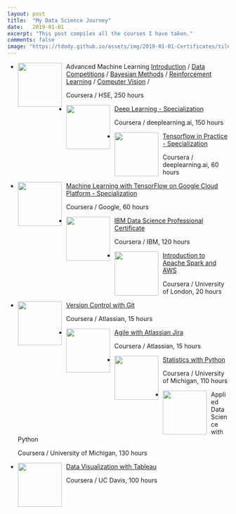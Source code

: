 ```yaml
---
layout: post
title:  "My Data Science Journey"
date:   2019-01-01
excerpt: "This post compiles all the courses I have taken."
comments: false
image: "https://tdody.github.io/assets/img/2019-01-01-Certificates/tile.jpeg"
---
```

<div class="post-list">
        <ul>
        <li  class="wow fadeInLeft" data-wow-duration="1.5s" style="visibility: visible; animation-duration: 1.5s; animation-name: fadeInLeft;">
            <img src="https://tdody.github.io/assets/img/2019-01-01-Certificates/advanced.jpeg" style="float:left;width:100px;height:100px;padding-right:10px">
            <a class="zoombtn"> Advanced Machine Learning</a>
            <a class="zoombtn" href="https://www.coursera.org/account/accomplishments/certificate/GGMNVWSBAGT5" target="_blank">Introduction</a>
            <a class="zoombtn">/</a>
            <a class="zoombtn" href="https://www.coursera.org/account/accomplishments/certificate/UPSMQP3K4G6X" target="_blank">Data Competitions</a>
            <a class="zoombtn">/</a>
            <a class="zoombtn" href="https://www.coursera.org/account/accomplishments/certificate/W2EDL45XSXM6" target="_blank">Bayesian Methods</a>
            <a class="zoombtn">/</a>
            <a class="zoombtn" href="https://www.coursera.org/account/accomplishments/certificate/FW3A2YDB4XM9" target="_blank">Reinforcement Learning</a>
            <a class="zoombtn">/</a>
            <a class="zoombtn" href="https://www.coursera.org/account/accomplishments/certificate/X6R29MCNZPQX" target="_blank">Computer Vision</a>
            <a class="zoombtn">/</a>
            <p>Coursera / HSE, 250 hours</p>
        </li>
    </ul>
    <ul>
        <li  class="wow fadeInLeft" data-wow-duration="1.5s" style="visibility: visible; animation-duration: 1.5s; animation-name: fadeInLeft;">
            <img src="https://tdody.github.io/assets/img/2019-01-01-Certificates/DeepLearning.jpeg" style="float:left;width:100px;height:100px;padding-right:10px">
            <a class="zoombtn" href="https://www.coursera.org/account/accomplishments/specialization/certificate/FFLENBEMCWRJ" target="_blank">Deep Learning - Specialization</a>
            <p>Coursera / deeplearning.ai, 150 hours</p>
        </li>
    </ul>
    <ul>
        <li  class="wow fadeInLeft" data-wow-duration="1.5s" style="visibility: visible; animation-duration: 1.5s; animation-name: fadeInLeft;">
            <img src="https://tdody.github.io/assets/img/2019-01-01-Certificates/TensorFlowInPractice.jpeg" style="float:left;width:100px;height:100px;padding-right:10px">
            <a class="zoombtn" href="https://www.coursera.org/account/accomplishments/specialization/certificate/GPGWT4UE4M9P" target="_blank">Tensorflow in Practice - Specialization</a>
            <p>Coursera / deeplearning.ai, 60 hours</p>
        </li>
    </ul>
    <ul>
        <li  class="wow fadeInLeft" data-wow-duration="1.5s" style="visibility: visible; animation-duration: 1.5s; animation-name: fadeInLeft;">
            <img src="https://tdody.github.io/assets/img/2019-01-01-Certificates/MachineLearningGoogle.jpeg" style="float:left;width:100px;height:100px;padding-right:10px">
            <a class="zoombtn" href="https://www.coursera.org/account/accomplishments/specialization/certificate/GPGWT4UE4M9P" target="_blank">Machine Learning with TensorFlow on Google Cloud Platform - Specialization</a>
            <p>Coursera / Google, 60 hours</p>
        </li>
    </ul>
    <ul>
        <li  class="wow fadeInLeft" data-wow-duration="1.5s" style="visibility: visible; animation-duration: 1.5s; animation-name: fadeInLeft;">
            <img src="https://tdody.github.io/assets/img/2019-01-01-Certificates/IBM.jpeg" style="float:left;width:100px;height:100px;padding-right:10px">
            <a class="zoombtn" href="https://www.coursera.org/account/accomplishments/specialization/certificate/Z974VXH4QY7C" target="_blank">IBM Data Science Professional Certificate</a>
            <p>Coursera / IBM, 120 hours</p>
        </li>
    </ul>
    <ul>
        <li  class="wow fadeInLeft" data-wow-duration="1.5s" style="visibility: visible; animation-duration: 1.5s; animation-name: fadeInLeft;">
            <img src="https://tdody.github.io/assets/img/2019-01-01-Certificates/Apache.jpg" style="float:left;width:100px;height:100px;padding-right:10px">
            <a class="zoombtn" href="https://www.coursera.org/account/accomplishments/certificate/YGQFPDXH74DV" target="_blank">Introduction to Apache Spark and AWS</a>
            <p>Coursera / University of London, 20 hours</p>
        </li>
    </ul>
    <ul>
        <li  class="wow fadeInLeft" data-wow-duration="1.5s" style="visibility: visible; animation-duration: 1.5s; animation-name: fadeInLeft;">
            <img src="https://tdody.github.io/assets/img/2019-01-01-Certificates/Git.jpg" style="float:left;width:100px;height:100px;padding-right:10px">
            <a class="zoombtn" href="https://www.coursera.org/account/accomplishments/certificate/WTYUTBD4D2R7" target="_blank">Version Control with Git</a>
            <p>Coursera / Atlassian, 15 hours</p>
        </li>
    </ul>
    <ul>
        <li  class="wow fadeInLeft" data-wow-duration="1.5s" style="visibility: visible; animation-duration: 1.5s; animation-name: fadeInLeft;">
            <img src="https://tdody.github.io/assets/img/2019-01-01-Certificates/Agile.jpeg" style="float:left;width:100px;height:100px;padding-right:10px">
            <a class="zoombtn" href="https://www.coursera.org/account/accomplishments/certificate/U6J2JY5UGYNB" target="_blank">Agile with Atlassian Jira</a>
            <p>Coursera / Atlassian, 15 hours</p>
        </li>
    </ul>
    <ul>
        <li  class="wow fadeInLeft" data-wow-duration="1.5s" style="visibility: visible; animation-duration: 1.5s; animation-name: fadeInLeft;">
            <img src="https://tdody.github.io/assets/img/2019-01-01-Certificates/StatisticsWithPython.jpg" style="float:left;width:100px;height:100px;padding-right:10px">
            <a class="zoombtn" href="https://www.coursera.org/account/accomplishments/specialization/certificate/3NE3M5ESW945" target="_blank">Statistics with Python</a>
            <p>Coursera / University of Michigan, 110 hours</p>
        </li>
    </ul>
    <ul>
        <li  class="wow fadeInLeft" data-wow-duration="1.5s" style="visibility: visible; animation-duration: 1.5s; animation-name: fadeInLeft;">
            <img src="https://tdody.github.io/assets/img/2019-01-01-Certificates/AppliedDS.jpeg" style="float:left;width:100px;height:100px;padding-right:10px">
            <a class="https://www.coursera.org/account/accomplishments/specialization/certificate/5NAAUWDJH6GY" target="_blank">Applied Data Science with Python</a>
            <p>Coursera / University of Michigan, 130 hours</p>
        </li>
    </ul>
    <ul>
        <li  class="wow fadeInLeft" data-wow-duration="1.5s" style="visibility: visible; animation-duration: 1.5s; animation-name: fadeInLeft;">
            <img src="https://tdody.github.io/assets/img/2019-01-01-Certificates/Tebleau.jpg" style="float:left;width:100px;height:100px;padding-right:10px">
            <a class="zoombtn" href="https://www.coursera.org/account/accomplishments/specialization/certificate/ZDVM8U2VBWZH" target="_blank">Data Visualization with Tableau</a>
            <p>Coursera / UC Davis, 100 hours</p>
        </li>
    </ul>
</div>
